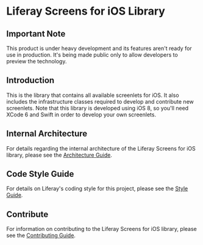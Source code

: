 # Liferay Screens for iOS Library

## Important Note

This product is under heavy development and its features aren't ready for use in 
production. It's being made public only to allow developers to preview the 
technology.

## Introduction

This is the library that contains all available screenlets for 
iOS. It also includes the infrastructure classes required to develop and 
contribute new screenlets. Note that this library is developed using iOS 8, so 
you'll need XCode 6 and Swift in order to develop your own screenlets.

## Internal Architecture

For details regarding the internal architecture of the Liferay Screens for iOS 
library, please see the [Architecture Guide](../Documentation/architecture.md).

## Code Style Guide

For details on Liferay's coding style for this project, please see the 
[Style Guide](../Documentation/style_guide.md).

## Contribute

For information on contributing to the Liferay Screens for iOS library, please 
see the [Contributing Guide](../CONTRIBUTING.md).

